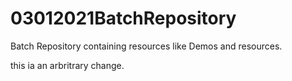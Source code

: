 # 03012021BatchRepository
Batch Repository containing resources like Demos and resources.

this ia an arbritrary change.
